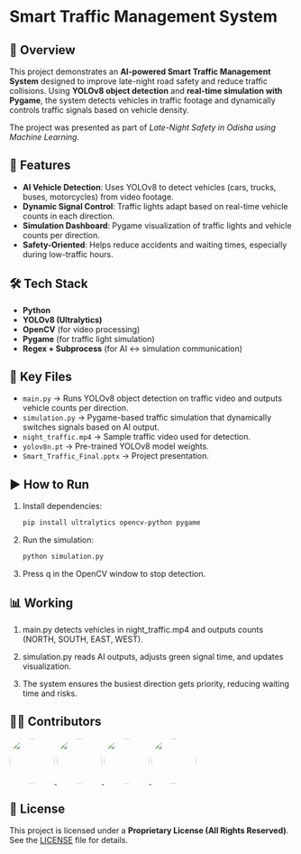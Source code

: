 # Smart Traffic Management System  

## 📌 Overview  
This project demonstrates an **AI-powered Smart Traffic Management System** designed to improve late-night road safety and reduce traffic collisions. Using **YOLOv8 object detection** and **real-time simulation with Pygame**, the system detects vehicles in traffic footage and dynamically controls traffic signals based on vehicle density.  

The project was presented as part of *Late-Night Safety in Odisha using Machine Learning*.  

## 🚦 Features  
- **AI Vehicle Detection**: Uses YOLOv8 to detect vehicles (cars, trucks, buses, motorcycles) from video footage.  
- **Dynamic Signal Control**: Traffic lights adapt based on real-time vehicle counts in each direction.  
- **Simulation Dashboard**: Pygame visualization of traffic lights and vehicle counts per direction.  
- **Safety-Oriented**: Helps reduce accidents and waiting times, especially during low-traffic hours.  

## 🛠️ Tech Stack  
- **Python**  
- **YOLOv8 (Ultralytics)**  
- **OpenCV** (for video processing)  
- **Pygame** (for traffic light simulation)  
- **Regex + Subprocess** (for AI ↔ simulation communication)  

## 📂 Key Files  
- `main.py` → Runs YOLOv8 object detection on traffic video and outputs vehicle counts per direction.  
- `simulation.py` → Pygame-based traffic simulation that dynamically switches signals based on AI output.  
- `night_traffic.mp4` → Sample traffic video used for detection.  
- `yolov8n.pt` → Pre-trained YOLOv8 model weights.  
- `Smart_Traffic_Final.pptx` → Project presentation.  

## ▶️ How to Run  
1. Install dependencies:  
   ```bash
   pip install ultralytics opencv-python pygame
2. Run the simulation:
   ```bash
   python simulation.py
3. Press q in the OpenCV window to stop detection.

## 📊 Working

1. main.py detects vehicles in night_traffic.mp4 and outputs counts (NORTH, SOUTH, EAST, WEST).

2. simulation.py reads AI outputs, adjusts green signal time, and updates visualization.

3. The system ensures the busiest direction gets priority, reducing waiting time and risks.
## 👨‍💻 Contributors  

<a href="https://github.com/swastiswagat">
  <img src="https://github.com/swastiswagat.png" width="80" style="border-radius:50%">
</a>
<a href="https://github.com/AyushAshutosh">
  <img src="https://github.com/AyushAshutosh.png" width="80" style="border-radius:50%">
</a>
<a href="https://github.com/Satya-suvam07">
  <img src="https://github.com/Satya-suvam07.png" width="80" style="border-radius:50%">
</a>
<a href="https://github.com/smruti264">
  <img src="https://github.com/smruti264.png" width="80" style="border-radius:50%">
</a>

## 📜 License  

This project is licensed under a **Proprietary License (All Rights Reserved)**.  
See the [LICENSE](LICENSE) file for details.  

